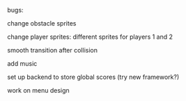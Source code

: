 bugs:

change obstacle sprites

change player sprites: different sprites for players 1 and 2

smooth transition after collision

add music

set up backend to store global scores (try new framework?)

work on menu design
